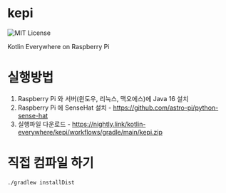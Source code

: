 # kepi

![MIT License](https://img.shields.io/github/license/kotlin-everywhere/kepi)

Kotlin Everywhere on Raspberry Pi

# 실행방법

1. Raspberry Pi 와 서버(윈도우, 리눅스, 맥오에스)에 Java 16 설치
2. Raspberry Pi 에 SenseHat 설치 - https://github.com/astro-pi/python-sense-hat
3. 실행파일 다운로드 - https://nightly.link/kotlin-everywhere/kepi/workflows/gradle/main/kepi.zip

# 직접 컴파일 하기

```shell
./gradlew installDist
```
